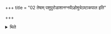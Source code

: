 +++
title = "02 तेषाम् पशुपुरोडाशानग्नयेंऽहोमुचेऽष्टाकपाल इति"

+++

<details><summary>थिते</summary>

तेषां पशुपुरोडाशानग्नयेंऽहोमुचेऽष्टाकपाल इति दशहविषं मृगारेष्टिमनुनिर्वपति २
</details>

